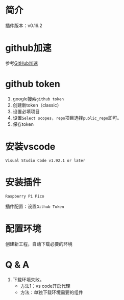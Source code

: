 # 简介

插件版本：v0.16.2

# github加速

参考[GitHub加速](../../../VersionControl/Git/GitHub加速.md)

# github token

1. google搜索`github token`
2. 创建新token（classic）
3. 设置必填项目
4. 设置`Select scopes`，`repo`项目选择`public_repo`即可。
5. 保存token

# 安装vscode

`Visual Studio Code v1.92.1 or later`

# 安装插件

`Raspberry Pi Pico`

插件配置：设置`Github Token`

# 配置环境

创建新工程，自动下载必要的环境

# Q & A

1. 下载环境失败。
   - 方法1：vs code开启代理
   - 方法：单独下载环境需要的组件